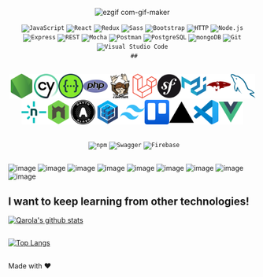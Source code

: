 
<div align="center">

 
![ezgif com-gif-maker](https://user-images.githubusercontent.com/67078790/117097894-866a1000-ad32-11eb-990e-909c526855d3.gif)

</div>

<div align="center">
	<code><img width="50" src="https://user-images.githubusercontent.com/25181517/117447155-6a868a00-af3d-11eb-9cfe-245df15c9f3f.png" alt="JavaScript" title="JavaScript"/></code>
	<code><img width="50" src="https://user-images.githubusercontent.com/25181517/183897015-94a058a6-b86e-4e42-a37f-bf92061753e5.png" alt="React" title="React"/></code>
	<code><img width="50" src="https://user-images.githubusercontent.com/25181517/187896150-cc1dcb12-d490-445c-8e4d-1275cd2388d6.png" alt="Redux" title="Redux"/></code>
	<code><img width="50" src="https://user-images.githubusercontent.com/25181517/192158956-48192682-23d5-4bfc-9dfb-6511ade346bc.png" alt="Sass" title="Sass"/></code>
	<code><img width="50" src="https://user-images.githubusercontent.com/25181517/183898054-b3d693d4-dafb-4808-a509-bab54cf5de34.png" alt="Bootstrap" title="Bootstrap"/></code>
	<code><img width="50" src="https://user-images.githubusercontent.com/25181517/192107854-765620d7-f909-4953-a6da-36e1ef69eea6.png" alt="HTTP" title="HTTP"/></code>
	<code><img width="50" src="https://user-images.githubusercontent.com/25181517/183568594-85e280a7-0d7e-4d1a-9028-c8c2209e073c.png" alt="Node.js" title="Node.js"/></code>
	<code><img width="50" src="https://user-images.githubusercontent.com/25181517/183859966-a3462d8d-1bc7-4880-b353-e2cbed900ed6.png" alt="Express" title="Express"/></code>
	<code><img width="50" src="https://user-images.githubusercontent.com/25181517/192107858-fe19f043-c502-4009-8c47-476fc89718ad.png" alt="REST" title="REST"/></code>
	<code><img width="50" src="https://user-images.githubusercontent.com/25181517/201476630-f47cfff6-fdee-4ee1-9092-1793b71b1ca3.png" alt="Mocha" title="Mocha"/></code>
	<code><img width="50" src="https://user-images.githubusercontent.com/25181517/192109061-e138ca71-337c-4019-8d42-4792fdaa7128.png" alt="Postman" title="Postman"/></code>
	<code><img width="50" src="https://user-images.githubusercontent.com/25181517/117208740-bfb78400-adf5-11eb-97bb-09072b6bedfc.png" alt="PostgreSQL" title="PostgreSQL"/></code>
	<code><img width="50" src="https://user-images.githubusercontent.com/25181517/182884177-d48a8579-2cd0-447a-b9a6-ffc7cb02560e.png" alt="mongoDB" title="mongoDB"/></code>
	<code><img width="50" src="https://user-images.githubusercontent.com/25181517/192108372-f71d70ac-7ae6-4c0d-8395-51d8870c2ef0.png" alt="Git" title="Git"/></code>
	<code><img width="50" src="https://user-images.githubusercontent.com/25181517/192108891-d86b6220-e232-423a-bf5f-90903e6887c3.png" alt="Visual Studio Code" title="Visual Studio Code"/>
 ##
		
<img 
src="https://raw.githubusercontent.com/devicons/devicon/master/icons/nodejs/nodejs-original.svg" width="50" alt="NodeJS" title="NodeJS"/><img 
src="https://raw.githubusercontent.com/devicons/devicon/master/icons/cypressio/cypressio-original.svg" width="50" alt="Cypress" title="Cypress"/><img 
src="https://raw.githubusercontent.com/devicons/devicon/master/icons/swagger/swagger-original.svg" width="50" alt="Swagger" title="Swagger"/><img 
src="https://raw.githubusercontent.com/devicons/devicon/master/icons/php/php-original.svg" width="50" alt="PHP" title="php"/><img 
src="https://raw.githubusercontent.com/devicons/devicon/master/icons/composer/composer-original.svg" width="50" alt="Composer" title="Composer"/><img src="https://raw.githubusercontent.com/devicons/devicon/master/icons/laravel/laravel-original.svg" width="50" alt="Laravel" title="Laravel"/><img 					src="https://raw.githubusercontent.com/devicons/devicon/master/icons/symfony/symfony-original.svg" width="50" alt="Symfony" title="Symfony"/><img src="https://raw.githubusercontent.com/devicons/devicon/master/icons/materialui/materialui-original.svg" width="50" alt="MaterialUI" title="MaterialUI"/><img src="https://raw.githubusercontent.com/devicons/devicon/master/icons/mongoose/mongoose-original.svg" width="50" alt="Mongoose" title="Mongoose"/><img src="https://raw.githubusercontent.com/devicons/devicon/master/icons/mysql/mysql-original.svg" width="50" alt="MySQL" title="MySQL"/><img src="https://raw.githubusercontent.com/devicons/devicon/master/icons/netlify/netlify-original.svg" width="50" alt="Netlify" title="Netlify"/><img src="https://raw.githubusercontent.com/devicons/devicon/master/icons/nodemon/nodemon-original.svg" width="50" alt="Nodemon" title="Nodemon"/><img src="https://raw.githubusercontent.com/devicons/devicon/master/icons/oauth/oauth-original.svg" width="50" alt="OAuth" title="OAuth"/><img src="https://raw.githubusercontent.com/devicons/devicon/master/icons/sequelize/sequelize-original.svg" width="50" alt="Sequelize" title="Sequelize"/><img src="https://raw.githubusercontent.com/devicons/devicon/master/icons/tailwindcss/tailwindcss-original.svg" width="50" alt="TailwindCSS" title="TailwindCSS"/><img src="https://raw.githubusercontent.com/devicons/devicon/master/icons/trello/trello-original.svg" width="50" alt="Trello" title="Trello"/><img src="https://raw.githubusercontent.com/devicons/devicon/master/icons/vercel/vercel-original.svg" width="50" alt="Vercel" title="Vercel"/><img src="https://raw.githubusercontent.com/devicons/devicon/master/icons/vscode/vscode-original.svg" width="50" alt="VSCode" title="VSCode"/><img src="https://raw.githubusercontent.com/devicons/devicon/master/icons/vuejs/vuejs-original.svg" width="50" alt="Vue" title="Vue"/><br/>
	
 </code>
	<code><img width="50" src="https://user-images.githubusercontent.com/25181517/121401671-49102800-c959-11eb-9f6f-74d49a5e1774.png" alt="npm" title="npm"/></code>
	<code><img width="50" src="https://user-images.githubusercontent.com/25181517/186711335-a3729606-5a78-4496-9a36-06efcc74f800.png" alt="Swagger" title="Swagger"/></code>
	<code><img width="50" src="https://user-images.githubusercontent.com/25181517/189716855-2c69ca7a-5149-4647-936d-780610911353.png" alt="Firebase" title="Firebase"/></code>
</div>



##
![image](https://user-images.githubusercontent.com/67078790/117091526-30d93780-ad21-11eb-93af-25b60060c299.png)
![image](https://user-images.githubusercontent.com/67078790/117091614-80b7fe80-ad21-11eb-89bf-02d789096da2.png)
![image](https://user-images.githubusercontent.com/67078790/117091638-93cace80-ad21-11eb-8936-170cec43cfb3.png)
![image](https://user-images.githubusercontent.com/67078790/117091794-063bae80-ad22-11eb-9453-5bd891ae90d2.png)
![image](https://user-images.githubusercontent.com/67078790/117091590-68e07a80-ad21-11eb-813b-d6ff058c29c3.png)
![image](https://user-images.githubusercontent.com/67078790/117091711-ca084e00-ad21-11eb-91c9-2df6a982583b.png)
![image](https://user-images.githubusercontent.com/67078790/117091674-acd37f80-ad21-11eb-8d59-26cc41799d95.png)
![image](https://user-images.githubusercontent.com/67078790/117091680-b361f700-ad21-11eb-9a52-cbbf453d0836.png)
![image](https://user-images.githubusercontent.com/67078790/117091774-f1f7b180-ad21-11eb-9500-9497dd4c14d4.png)

##



## I want to keep learning from other technologies!


[![Qarola's github stats](https://github-readme-stats.vercel.app/api?username=Qarola&count_private=true&show_icons=true&theme=radical&hide_rank=false)](https://github.com/Qarola/github-readme-stats)


## 

[![Top Langs](https://github-readme-stats.vercel.app/api/top-langs/?username=Qarola)](https://github.com/Qarola/github-readme-stats)




##
Made with ❤️









